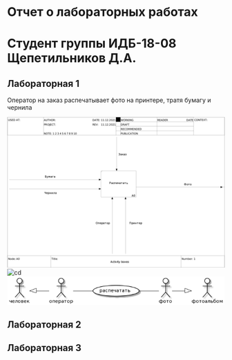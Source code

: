 # Отчет о лабораторных работах
# Студент группы ИДБ-18-08 Щепетильников Д.А.

## Лабораторная 1

Оператор на заказ распечатывает фото на принтере, тратя бумагу и чернила

![none](https://github.com/d4nnie/dshchepetilnikov.github.io/blob/main/laba1/model.png)
![cd](http://www.plantuml.com/plantuml/proxy?idx=0&src=https://raw.githubusercontent.com/d4nnie/dshchepetilnikov.github.io/main/laba1/class.wsd)
![uc](https://github.com/d4nnie/dshchepetilnikov.github.io/blob/main/laba1/usecase.png)

## Лабораторная 2

## Лабораторная 3
